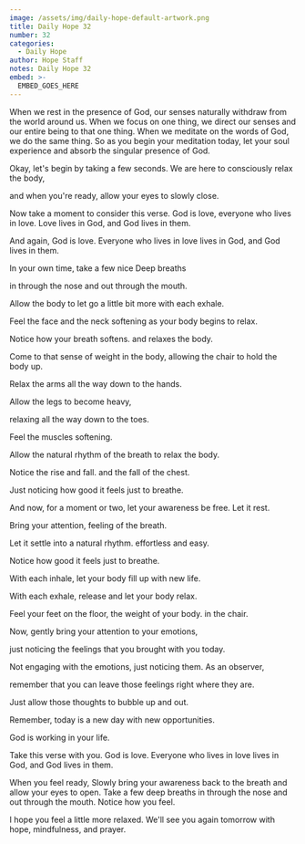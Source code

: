 ```yaml
---
image: /assets/img/daily-hope-default-artwork.png
title: Daily Hope 32
number: 32
categories:
  - Daily Hope
author: Hope Staff
notes: Daily Hope 32
embed: >-
  EMBED_GOES_HERE
---
```

When we rest in the presence of God, our senses naturally withdraw from the world around us. When we focus on one thing, we direct our senses and our entire being to that one thing. When we meditate on the words of God, we do the same thing. So as you begin your meditation today, let your soul experience and absorb the singular presence of God.

Okay, let's begin by taking a few seconds. We are here to consciously relax the body,

and when you're ready, allow your eyes to slowly close.

Now take a moment to consider this verse. God is love, everyone who lives in love. Love lives in God, and God lives in them.

And again, God is love. Everyone who lives in love lives in God, and God lives in them.

In your own time, take a few nice Deep breaths

in through the nose and out through the mouth.

Allow the body to let go a little bit more with each exhale.

Feel the face and the neck softening as your body begins to relax.

Notice how your breath softens. and relaxes the body.

Come to that sense of weight in the body, allowing the chair to hold the body up.

Relax the arms all the way down to the hands.

Allow the legs to become heavy,

relaxing all the way down to the toes.

Feel the muscles softening.

Allow the natural rhythm of the breath to relax the body.

Notice the rise and fall. and the fall of the chest.

Just noticing how good it feels just to breathe.

And now, for a moment or two, let your awareness be free. Let it rest.

Bring your attention, feeling of the breath.

Let it settle into a natural rhythm. effortless and easy.

Notice how good it feels just to breathe.

With each inhale, let your body fill up with new life.

With each exhale, release and let your body relax.

Feel your feet on the floor, the weight of your body. in the chair.

Now, gently bring your attention to your emotions,

just noticing the feelings that you brought with you today.

Not engaging with the emotions, just noticing them. As an observer,

remember that you can leave those feelings right where they are.

Just allow those thoughts to bubble up and out.

Remember, today is a new day with new opportunities.

God is working in your life.

Take this verse with you. God is love. Everyone who lives in love lives in God, and God lives in them.

When you feel ready, Slowly bring your awareness back to the breath and allow your eyes to open. Take a few deep breaths in through the nose and out through the mouth. Notice how you feel.

I hope you feel a little more relaxed. We'll see you again tomorrow with hope, mindfulness, and prayer.

